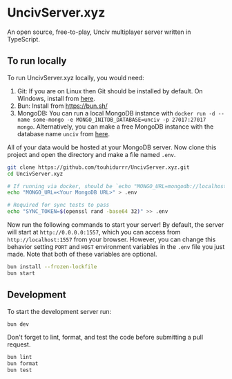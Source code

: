 # UncivServer.xyz

An open source, free-to-play, Unciv multiplayer server written in TypeScript.

## To run locally

To run UncivServer.xyz locally, you would need:

1. Git: If you are on Linux then Git should be installed by default. On Windows, install from
   [here](https://git-scm.com/download/win).
2. Bun: Install from https://bun.sh/
3. MongoDB: You can run a local MongoDB instance with
   `docker run -d --name some-mongo -e MONGO_INITDB_DATABASE=unciv -p 27017:27017 mongo`.
   Alternatively, you can make a free MongoDB instance with the database name `unciv` from
   [here](https://www.mongodb.com/cloud/atlas/register).

All of your data would be hosted at your MongoDB server. Now clone this project and open the
directory and make a file named `.env`.

```bash
git clone https://github.com/touhidurrr/UncivServer.xyz.git
cd UncivServer.xyz

# If running via docker, should be `echo "MONGO_URL=mongodb://localhost" > .env`
echo "MONGO_URL=<Your MongoDB URL>" > .env

# Required for sync tests to pass
echo "SYNC_TOKEN=$(openssl rand -base64 32)" >> .env
```

Now run the following commands to start your server! By default, the server will start at
`http://0.0.0.0:1557`, which you can access from `http://localhost:1557` from your browser. However,
you can change this behavior setting `PORT` and `HOST` environment variables in the `.env` file you
just made. Note that both of these variables are optional.

```bash
bun install --frozen-lockfile
bun start
```

## Development

To start the development server run:

```bash
bun dev
```

Don't forget to lint, format, and test the code before submitting a pull request.

```bash
bun lint
bun format
bun test
```
